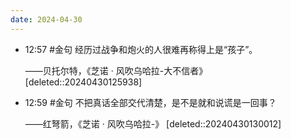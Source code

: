 ```yaml
---
date: 2024-04-30
---
```


- 12:57 
	#金句 经历过战争和炮火的人很难再称得上是“孩子”。
	
	——贝托尔特，《芝诺 · 风吹乌哈拉-大不信者》  [deleted::20240430125938]
- 12:59 
	#金句 不把真话全部交代清楚，是不是就和说谎是一回事？
	
	——红弩箭，《芝诺 · 风吹乌哈拉-》  [deleted::20240430130012]